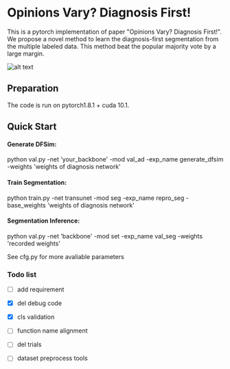 # Opinions Vary? Diagnosis First!

This is a pytorch implementation of paper "Opinions Vary? Diagnosis First!". We propose a novel method to learn the diagnosis-first segmentation from the multiple labeled data. This method beat the popular majority vote by a large margin. 

![alt text](https://github.com/WuJunde/DiagnosisFirst/tree/master/images)

## Preparation

The code is run on pytorch1.8.1 + cuda 10.1.

## Quick Start
#### Generate DFSim:

python val.py -net 'your_backbone' -mod val_ad -exp_name generate_dfsim -weights 'weights of diagnosis network'

#### Train Segmentation:

python train.py -net transunet -mod seg -exp_name repro_seg -base_weights 'weights of diagnosis network'

#### Segmentation Inference:

python val.py -net 'backbone' -mod set -exp_name val_seg -weights 'recorded weights'

See cfg.py for more avaliable parameters



### Todo list

- [ ] add requirement
- [x] del debug code
- [x] cls validation
- [ ] function name alignment
- [ ] del trials
- [ ] dataset preprocess tools

